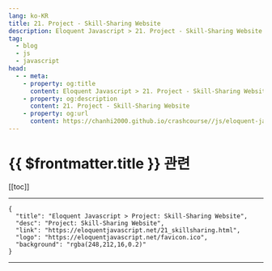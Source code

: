 ```yaml
---
lang: ko-KR
title: 21. Project - Skill-Sharing Website
description: Eloquent Javascript > 21. Project - Skill-Sharing Website
tag: 
  - blog
  - js
  - javascript
head:
  - - meta:
    - property: og:title
      content: Eloquent Javascript > 21. Project - Skill-Sharing Website
    - property: og:description
      content: 21. Project - Skill-Sharing Website
    - property: og:url
      content: https://chanhi2000.github.io/crashcourse//js/eloquent-javascript/21.html
---
```


# {{ $frontmatter.title }} 관련

[[toc]]

---

```component VPCard
{
  "title": "Eloquent Javascript > Project: Skill-Sharing Website",
  "desc": "Project: Skill-Sharing Website",
  "link": "https://eloquentjavascript.net/21_skillsharing.html",
  "logo": "https://eloquentjavascript.net/favicon.ico",
  "background": "rgba(248,212,16,0.2)"
}
```

---

<TagLinks />